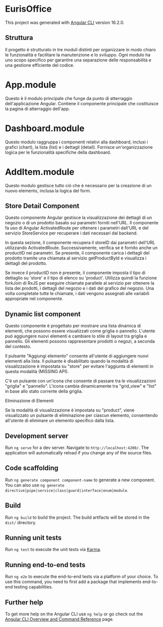 # EurisOffice

This project was generated with [Angular CLI](https://github.com/angular/angular-cli) version 16.2.0.

## Struttura
Il progetto è strutturato in tre moduli distinti per organizzare in modo chiaro le funzionalità e facilitare la manutenzione e lo sviluppo. Ogni modulo ha uno scopo specifico per garantire una separazione delle responsabilità e una gestione efficiente del codice.

# App.module
Questo è il modulo principale che funge da punto di atterraggio dell'applicazione Angular.
Contiene il componente principale che costituisce la pagina di atterraggio dell'app.

# Dashboard.module
Questo modulo raggruppa i componenti relativi alla dashboard, inclusi i grafici (chart), la lista (list) e i dettagli (detail).
Fornisce un'organizzazione logica per le funzionalità specifiche della dashboard.

# AddItem.module
Questo modulo gestisce tutto ciò che è necessario per la creazione di un nuovo elemento, inclusa la logica del form.

## Store Detail Component
Questo componente Angular gestisce la visualizzazione dei dettagli di un negozio o di un prodotto basato sui parametri forniti nell'URL. Il componente fa uso di Angular ActivatedRoute per ottenere i parametri dall'URL e del servizio StoreService per recuperare i dati necessari dal backend.

In questa sezione, il componente recupera il storeID dai parametri dell'URL utilizzando ActivatedRoute. Successivamente, verifica se è fornito anche un productID nei parametri. Se presente, il componente carica i dettagli del prodotto tramite una chiamata al servizio getProductById e visualizza i dettagli del prodotto.

Se invece il productID non è presente, il componente imposta il tipo di dettaglio su 'store' e il tipo di elenco su 'product'. Utilizza quindi la funzione forkJoin di RxJS per eseguire chiamate parallele al servizio per ottenere la lista dei prodotti, i dettagli del negozio e i dati del grafico del negozio. Una volta completate tutte le chiamate, i dati vengono assegnati alle variabili appropriate nel componente.

## Dynamic list component

Questo componente è progettato per mostrare una lista dinamica di elementi, che possono essere visualizzati come griglia o pannello. L'utente può aggiungere nuovi elementi e cambiare lo stile di layout tra griglia e pannello. Gli elementi possono rappresentare prodotti o negozi, a seconda del contesto.

Il pulsante "Aggiungi elemento"  consente all'utente di aggiungere nuovi elementi alla lista.
Il pulsante è disabilitato quando la modalità di visualizzazione è impostata su "store" per evitare l'aggiunta di elementi in questa modalità (MISSING API).

C'è un pulsante con un'icona che consente di passare tra le visualizzazioni "griglia" e "pannello".
L'icona cambia dinamicamente tra "grid_view" e "list" in base allo stato corrente della griglia.

Eliminazione di Elementi

Se la modalità di visualizzazione è impostata su "product", viene visualizzato un pulsante di eliminazione per ciascun elemento, consentendo all'utente di eliminare un elemento specifico dalla lista.

## Development server

Run `ng serve` for a dev server. Navigate to `http://localhost:4200/`. The application will automatically reload if you change any of the source files.

## Code scaffolding

Run `ng generate component component-name` to generate a new component. You can also use `ng generate directive|pipe|service|class|guard|interface|enum|module`.

## Build

Run `ng build` to build the project. The build artifacts will be stored in the `dist/` directory.

## Running unit tests

Run `ng test` to execute the unit tests via [Karma](https://karma-runner.github.io).

## Running end-to-end tests

Run `ng e2e` to execute the end-to-end tests via a platform of your choice. To use this command, you need to first add a package that implements end-to-end testing capabilities.

## Further help

To get more help on the Angular CLI use `ng help` or go check out the [Angular CLI Overview and Command Reference](https://angular.io/cli) page.
